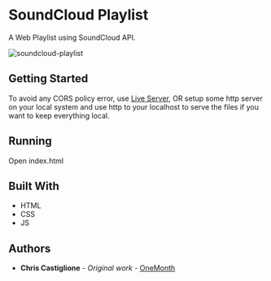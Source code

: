 # SoundCloud Playlist

 A Web Playlist using SoundCloud API. 

![soundcloud-playlist](https://user-images.githubusercontent.com/52302576/82136788-7edeed80-97e7-11ea-9c87-3bd97c99894e.png)

## Getting Started

To avoid any CORS policy error, use [Live Server](https://marketplace.visualstudio.com/items?itemName=ritwickdey.LiveServer), OR setup some http server on your local system and use http to your localhost to serve the files if you want to keep everything local.

## Running

Open index.html

## Built With

* HTML
* CSS
* JS

## Authors

* **Chris Castiglione** - *Original work* - [OneMonth](https://onemonth.com/courses/javascript)
